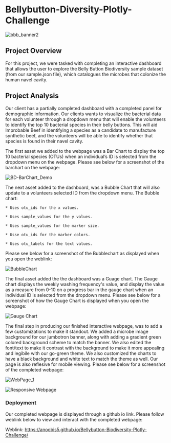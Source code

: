 # Bellybutton-Diversity-Plotly-Challenge

![bbb_banner2](https://user-images.githubusercontent.com/84881187/131230862-49ad8fbe-8518-4b92-8d75-b1192ad4cd46.jpg)


## Project Overview

For this project, we were tasked with completing an interactive dashboard that allows the user to explore the Belly Button Biodiversity sample dataset (from our sample.json file), which catalogues the microbes that colonize the human navel cavity.

## Project Analysis

Our client has a partially completed dashboard with a completed panel for demographic information. Our clients wants to visualize the bacterial data for each volunteer through a dropdown menu that will enable the volunteers to identify the top 10 bacterial species in their belly buttons. This will aid Improbable Beef in identifying a species as a candidate to manufacture synthetic beef, and the volunteers will be able to identify whether that species is found in their navel cavity. 


The first asset we added to the webpage was a Bar Chart to display the top 10 bacterial species (OTUs) when an individual’s ID is selected from the dropdown menu on the webpage. Please see below for a screenshot of the barchart on the webpage:

![BD-BarChart_Demo](https://user-images.githubusercontent.com/84881187/131232069-de407305-9cbf-45ae-b38f-64ace8b4d3a7.PNG)


The next asset added to the dashboard, was a Bubble Chart that will also update to a volunteers selected ID from the dropdown menu. The Bubble chart:
  
    * Uses otu_ids for the x values.

    * Uses sample_values for the y values.

    * Uses sample_values for the marker size.

    * Usse otu_ids for the marker colors.

    * Uses otu_labels for the text values.
    
 
Please see below for a screenshot of the Bubblechart as displayed when you open the weblink:

![BubbleChart](https://user-images.githubusercontent.com/84881187/131232250-48343c93-a3df-42ad-8081-887ac6278bdb.PNG)


The final asset added the the dashboard was a Guage chart. The Gauge chart displays the weekly washing frequency's value, and display the value as a measure from 0-10 on a progress bar in the gauge chart when an individual ID is selected from the dropdown menu. Please see below for a screenshot of how the Gauge Chart is displayed when you open the webpage:

![Gauge Chart](https://user-images.githubusercontent.com/84881187/131232309-93df6e18-abb0-4da1-8af6-f3324c68979f.PNG)


The final step in producing our finished interactive webpage, was to add a few customizations to make it standout. We added a microbe image background for our jumbotron banner, along with adding a gradient green colored background scheme to match the banner. We also edited the font/text to make it contrast with the background to make it more appealing and legibile with our go-green theme. We also customized the charts to have a black background and white text to match the theme as well. Our page is also reflesive for mobile viewing. Please see below for a screenshot of the completed webpage:

![WebPage_1](https://user-images.githubusercontent.com/84881187/131232887-d53e5cb3-a568-4ef3-b706-17f22f0163b2.PNG)




![Responsive Webpage](https://user-images.githubusercontent.com/84881187/131232888-563e9889-2501-4995-8189-50aa60e2a89d.PNG)


### Deployment

Our completed webpage is displayed through a github io link. Please follow weblink below to view and interact with the completed webpage:


Weblink: https://anoobis5.github.io/Bellybutton-Biodiversity-Plotly-Challenge/
